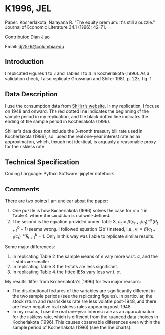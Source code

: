# K1996, JEL
Paper: Kocherlakota, Narayana R. "The equity premium: It's still a puzzle." Journal of Economic Literature 34.1 (1996): 42-71.

Contributor: Dian Jiao 

Email: dj2526@columbia.edu

## Introduction
I replicated Figures 1 to 3 and Tables 1 to 4 in Kocherlakota (1996). As a validation check, I also replicate Grossman and Shiller 1981, p. 225, fig. 1. 

## Data Description
I use the consumption data from [Shiller’s website](http://www.econ.yale.edu/~shiller/data.htm). In my replication, I focuse on 1948 and onward. The red dotted line indicates the beginning of the sample period in my replication, and the black dotted line indicates the ending of the sample period in Kocherlakota (1996). 

Shiller's data does not include the 3-month treasury bill rate used in Kocherlakota (1996), so I used the real one-year interest rate as an approximation, which, though not identical, is arguably a reasonable proxy for the riskless rate. 

## Technical Specification
Coding Language: Python
Software: jupyter notebook

## Comments
There are two points I am unclear about the paper:
1. One puzzle is how Kocherlakota (1996) solves the case for $\alpha=1$ in Table 4, where the condition is not well-defined. 
2. The second is the equation provided under Table 3, $e_t=\beta(c_{t+1}/c_t)^{-\alpha}(R_{t+1}^b-1)$ seems wrong. I followed equation (2b') instead, i.e., $e_t=\beta(c_{t+1}/c_t)^{-\alpha}R_{t+1}^b-1$. Only in this way was I able to replicate similar results. 

Some major differences:
1. In replicating Table 2, the sample means of $e$ vary more w.r.t. $\alpha$, and the t-stats are smaller. 
2. In replicating Table 3, the t-stats are less significant. 
3. In replicating Table 4, the fitted IESs vary less w.r.t. $\alpha$. 

My results differ from Kocherlakota's (1996) for two major reasons:
- The distributional features of the variables are significantly different in the two sample periods (see the replicating figures). In particular, the stock return and real riskless rate are less volatile post-1948, and there are fewer negative real riskless rates appearing post-1948.
- In my results, I use the real one-year interest rate as an approximation for the riskless rate, which is different from the nuanced data choices in Kocherlakota (1996). This causes observable differences even within the sample period of Kocherlakota (1996) (see the line charts). 